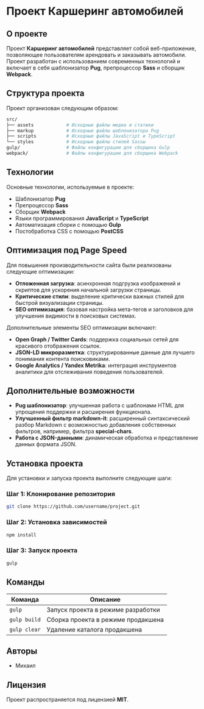 # Проект Каршеринг автомобилей

## О проекте

Проект **Каршеринг автомобилей** представляет собой веб-приложение, позволяющее пользователям арендовать и заказывать автомобили. Проект разработан с использованием современных технологий и включает в себя шаблонизатор **Pug**, препроцессор **Sass** и сборщик **Webpack**.

## Структура проекта

Проект организован следующим образом:

```bash
src/
├── assets            # Исходные файлы медиа и статики
├── markup            # Исходные файлы шаблонизатора Pug
├── scripts           # Исходные файлы JavaScript и TypeScript
└── styles            # Исходные файлы стилей Sassы
gulp/                 # Файлы конфигурации для сборщика Gulp
webpack/              # Файлы конфигурации для сборщика Webpack
```

## Технологии

Основные технологии, используемые в проекте:

- Шаблонизатор **Pug**
- Препроцессор **Sass**
- Сборщик **Webpack**
- Языки программирования **JavaScript** и **TypeScript**
- Автоматизация сборки с помощью **Gulp**
- Постобработка CSS с помощью **PostCSS**

## Оптимизация под Page Speed

Для повышения производительности сайта были реализованы следующие оптимизации:

- **Отложенная загрузка**: асинхронная подгрузка изображений и скриптов для ускорения начальной загрузки страницы.
- **Критические стили**: выделение критически важных стилей для быстрой визуализации страницы.
- **SEO оптимизация**: базовая настройка мета-тегов и заголовков для улучшения видимости в поисковых системах.

Дополнительные элементы SEO оптимизации включают:

- **Open Graph / Twitter Cards**: поддержка социальных сетей для красивого отображения ссылок.
- **JSON-LD микроразметка**: структурированные данные для лучшего понимания контента поисковиками.
- **Google Analytics / Yandex Metrika**: интеграция инструментов аналитики для отслеживания поведения пользователей.

## Дополнительные возможности

- **Pug шаблонизатор**: улучшенная работа с шаблонами HTML для упрощения поддержки и расширения функционала.
- **Улучшенный фильтр markdown-it**: расширенный синтаксический разбор Markdown с возможностью добавления собственных фильтров, например, фильтра **special-chars**.
- **Работа с JSON-данными**: динамическая обработка и представление данных формата JSON.


## Установка проекта

Для установки и запуска проекта выполните следующие шаги:

### Шаг 1: Клонирование репозитория

```bash
git clone https://github.com/username/project.git
```

### Шаг 2: Установка зависимостей

```bash
npm install
```

### Шаг 3: Запуск проекта

```bash
gulp
```

## Команды

| Команда       | Описание                           |
|---------------|------------------------------------|
| `gulp`        | Запуск проекта в режиме разработки |
| `gulp build`  | Сборка проекта в режиме продакшена  |
| `gulp clear`  | Удаление каталога продакшена        |

## Авторы

- Михаил

## Лицензия

Проект распространяется под лицензией **MIT**.

